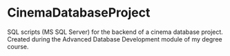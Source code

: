 # CinemaDatabaseProject
SQL scripts (MS SQL Server) for the backend of a cinema database project. Created during the Advanced Database Development module of my degree course.
